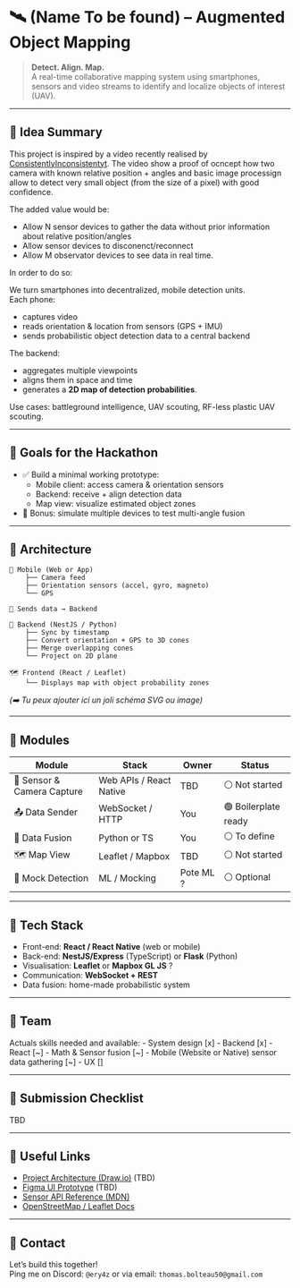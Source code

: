 # 🛰️ (Name To be found) – Augmented Object Mapping

> **Detect. Align. Map.**  
> A real-time collaborative mapping system using smartphones, sensors and video streams to identify and localize objects of interest (UAV).

---

## 🧠 Idea Summary

This project is inspired by a video recently realised by [ConsistentlyInconsistentyt](https://www.youtube.com/watch?v=m-b51C82-UE&pp=0gcJCX4JAYcqIYzv). The video show a proof of ocncept how two camera with known relative position + angles and basic image processign allow to detect very small object (from the size of a pixel) with good confidence.

The added value would be:
- Allow N sensor devices to gather the data without prior information about relative position/angles
- Allow sensor devices to disconenct/reconnect
- Allow M observator devices to see data in real time.

In order to do so:

We turn smartphones into decentralized, mobile detection units.  
Each phone:
- captures video
- reads orientation & location from sensors (GPS + IMU)
- sends probabilistic object detection data to a central backend

The backend:
- aggregates multiple viewpoints
- aligns them in space and time
- generates a **2D map of detection probabilities**.

Use cases: battleground intelligence, UAV scouting, RF-less plastic UAV scouting.

---

## 🎯 Goals for the Hackathon

- ✅ Build a minimal working prototype:
  - Mobile client: access camera & orientation sensors
  - Backend: receive + align detection data
  - Map view: visualize estimated object zones
- 🧪 Bonus: simulate multiple devices to test multi-angle fusion

---

## 📐 Architecture

```
📱 Mobile (Web or App) 
    ├── Camera feed 
    ├── Orientation sensors (accel, gyro, magneto) 
    └── GPS

📡 Sends data → Backend

🧠 Backend (NestJS / Python) 
    ├── Sync by timestamp 
    ├── Convert orientation + GPS to 3D cones 
    ├── Merge overlapping cones 
    └── Project on 2D plane

🗺️ Frontend (React / Leaflet) 
    └── Displays map with object probability zones
```


*(➡️ Tu peux ajouter ici un joli schéma SVG ou image)*

---

## 🧩 Modules

| Module | Stack | Owner | Status |
|--------|-------|--------|--------|
| 📱 Sensor & Camera Capture | Web APIs / React Native | TBD | ⚪ Not started |
| 📤 Data Sender | WebSocket / HTTP | You | 🟢 Boilerplate ready |
| 🧠 Data Fusion | Python or TS | You | ⚪ To define |
| 🗺️ Map View | Leaflet / Mapbox | TBD | ⚪ Not started |
| 🎯 Mock Detection | ML / Mocking | Pote ML ? | ⚪ Optional |

---

## 🧪 Tech Stack

- Front-end: **React / React Native** (web or mobile)
- Back-end: **NestJS/Express** (TypeScript) or **Flask** (Python)
- Visualisation: **Leaflet** or **Mapbox GL JS** ?
- Communication: **WebSocket + REST**
- Data fusion: home-made probabilistic system

---

## 👥 Team

Actuals skills needed and available:
    - System design [x]
    - Backend [x]
    - React [~]
    - Math & Sensor fusion [~]
    - Mobile (Website or Native) sensor data gathering [~]
    - UX []


---

## 🎁 Submission Checklist

TBD

---

## 📎 Useful Links

- [Project Architecture (Draw.io)](#) (TBD)
- [Figma UI Prototype](#) (TBD)
- [Sensor API Reference (MDN)](https://developer.mozilla.org/en-US/docs/Web/API/DeviceOrientationEvent) 
- [OpenStreetMap / Leaflet Docs](https://leafletjs.com/)

---

## 💬 Contact

Let’s build this together!  
Ping me on Discord: `@ery4z` or via email: `thomas.bolteau50@gmail.com`

